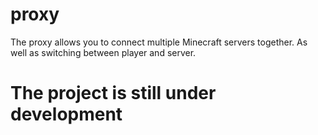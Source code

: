 # proxy
The proxy allows you to connect multiple Minecraft servers together. As well as switching between player and server.

# The project is still under development
